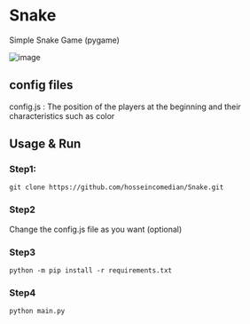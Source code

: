 # Snake
Simple Snake Game (pygame)

![image](https://user-images.githubusercontent.com/46236489/227055785-4cdd7d48-3a78-4aa8-9e94-1e6ad1a71537.png)

## config files
config.js : The position of the players at the beginning and their characteristics such as color

## Usage & Run
### Step1:
    git clone https://github.com/hosseincomedian/Snake.git
  
  
### Step2
Change the config.js file as you want (optional)


### Step3
    python -m pip install -r requirements.txt


### Step4
    python main.py
